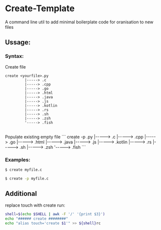 # Create-Template
A command line util to add minimal boilerplate code for oranisation to new files

## Ussage:
### Syntax:

Create file
```
create <yourfile>.py
         |-----> .c
         |-----> .cpp
         |-----> .go
         |-----> .html
         |-----> .java
         |-----> .js
         |-----> .kotlin
         |-----> .rs
         |-----> .sh
         |-----> .zsh
         '-----> .fish

```
</br>
Populate existing empty file
```
create -p <yourfile>.py
             |-----> .c
             |----->  .cpp
             |----->  .go
             |----->  .html
             |----->  .java
             |----->  .js
             |----->  .kotlin
             |----->  .rs
             |----->  .sh
             |----->  .zsh
             '----->  .fish
```

### Examples:
```bash
$ create myfile.c
```
```bash
$ create -p myfile.c
```

## Additional
replace touch with create run:
```bash
shell=$(echo $SHELL | awk -F '/' '{print $3}')
echo "###### create ########"
echo "alias touch='create $1'" >> ${shell}rc
```